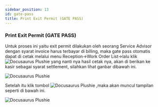 ```yaml
---
sidebar_position: 13
id: gate-pass
title: Print Exit Permit (GATE PASS)
---
```


### Print Exit Permit (GATE PASS)

Untuk proses ini yaitu exit permit dilakukan oleh seorang Service Advisor dengan syarat invoice harus terbayar di billing, maka gate pass otomatis dapat di cetak melalui menu Reception->Work Order List->lalu klik ![Docusaurus Plushie](/img/general-repair/gate-pass/tigatitik.png) yang nanti nya hasil cetak nya, akan di berikan ke kasir sebagai syarat settlement, silahkan lihat ganbar dibawah ini.

![Docusaurus Plushie](/img/general-repair/gate-pass/1.png)

Setelah itu klik tombol ![Docusaurus Plushie](/img/general-repair/gate-pass/printexitpermit.png) ,maka akan muncul tampilan seperti di bawah ini.

![Docusaurus Plushie](/img/general-repair/gate-pass/2.png)